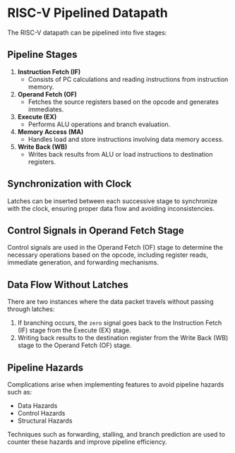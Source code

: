 # RISC-V Pipelined Datapath

The RISC-V datapath can be pipelined into five stages:

## Pipeline Stages
1. **Instruction Fetch (IF)**
   - Consists of PC calculations and reading instructions from instruction memory.
2. **Operand Fetch (OF)**
   - Fetches the source registers based on the opcode and generates immediates.
3. **Execute (EX)**
   - Performs ALU operations and branch evaluation.
4. **Memory Access (MA)**
   - Handles load and store instructions involving data memory access.
5. **Write Back (WB)**
   - Writes back results from ALU or load instructions to destination registers.

## Synchronization with Clock
Latches can be inserted between each successive stage to synchronize with the clock, ensuring proper data flow and avoiding inconsistencies.

## Control Signals in Operand Fetch Stage
Control signals are used in the Operand Fetch (OF) stage to determine the necessary operations based on the opcode, including register reads, immediate generation, and forwarding mechanisms.

## Data Flow Without Latches
There are two instances where the data packet travels without passing through latches:
1. If branching occurs, the `zero` signal goes back to the Instruction Fetch (IF) stage from the Execute (EX) stage.
2. Writing back results to the destination register from the Write Back (WB) stage to the Operand Fetch (OF) stage.

## Pipeline Hazards
Complications arise when implementing features to avoid pipeline hazards such as:
- Data Hazards
- Control Hazards
- Structural Hazards

Techniques such as forwarding, stalling, and branch prediction are used to counter these hazards and improve pipeline efficiency.

